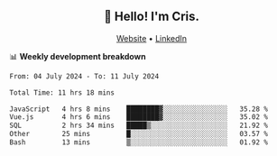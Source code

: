 
<h2 align="center">👋 Hello! I'm Cris.</h2>
<p align="center">
  <a href="https://www.criscunas.dev">Website</a> •
  <a href="https://www.linkedin.com/in/cristophercunas/">LinkedIn</a> 
</p>


📊 **Weekly development breakdown**
<!--START_SECTION:waka-->

```txt
From: 04 July 2024 - To: 11 July 2024

Total Time: 11 hrs 18 mins

JavaScript   4 hrs 8 mins    ████████▓░░░░░░░░░░░░░░░░   35.28 %
Vue.js       4 hrs 6 mins    ████████▓░░░░░░░░░░░░░░░░   35.02 %
SQL          2 hrs 34 mins   █████▒░░░░░░░░░░░░░░░░░░░   21.92 %
Other        25 mins         █░░░░░░░░░░░░░░░░░░░░░░░░   03.57 %
Bash         13 mins         ▒░░░░░░░░░░░░░░░░░░░░░░░░   01.92 %
```

<!--END_SECTION:waka-->
